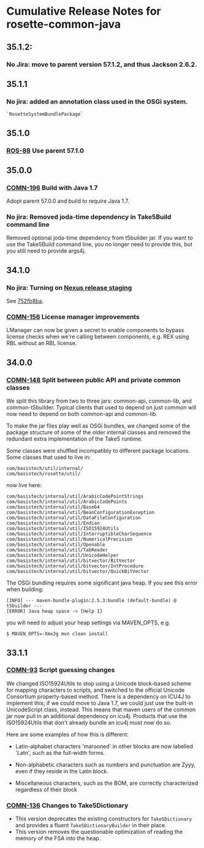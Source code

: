 # Cumulative Release Notes for rosette-common-java

## 35.1.2:

### No Jira: move to parent version 57.1.2, and thus Jackson 2.6.2.

## 35.1.1

### No jira: added an annotation class used in the OSGi system.
    `RosetteSystemBundlePackage`

## 35.1.0

### [ROS-88](http://jira.basistech.net/browse/ROS-88) Use parent 57.1.0

## 35.0.0

### [COMN-196](http://jira.basistech.net/browse/COMN-196) Build with   Java 1.7
    
Adopt parent 57.0.0 and build to require Java 1.7.    
    

### No jira: Removed joda-time dependency in Take5Build command line

Removed optional joda-time dependency from t5builder jar.  If you want
to use the Take5Build command line, you no longer need to provide
this, but you still need to provide args4j.

## 34.1.0

### No jira: Turning on [Nexus release staging](https://confluence.basistech.net/display/ENG/Nexus#Nexus-StagingRepositoryUsage)

See [752fb8ba](https://git.basistech.net/textanalytics/rosette-common-java/commit/752fb8ba3dacce4adbe4d3136c7aa481134d4d08).
    
### [COMN-156](http://jira.basistech.net/browse/COMN-156) License manager improvements

LManager can now be given a secret to enable components to bypass
license checks when we're calling between components, e.g. REX using
RBL without an RBL license.

## 34.0.0

### [COMN-148](http://jira.basistech.net/browse/COMN-148) Split between public API and private common classes

We split this library from two to three jars: common-api, common-lib,
and common-t5builder.  Typical clients that used to depend on just
common will now need to depend on both common-api and common-lib.

To make the jar files play well as OSGi bundles, we changed some of
the package structure of some of the older internal classes and
removed the redundant extra implementation of the Take5 runtime.

Some classes were shuffled incompatibly to different package
locations.  Some classes that used to live in:

    com/basistech/util/internal/
    com/basistech/rosette/util/

now live here:

    com/basistech/internal/util/ArabicCodePointStrings
    com/basistech/internal/util/ArabicCodePoints
    com/basistech/internal/util/Base64
    com/basistech/internal/util/BeanConfigurationException
    com/basistech/internal/util/DataFileConfiguration
    com/basistech/internal/util/Endian
    com/basistech/internal/util/ISO15924Utils
    com/basistech/internal/util/InterruptibleCharSequence
    com/basistech/internal/util/NumericalPrecision
    com/basistech/internal/util/Openable
    com/basistech/internal/util/TabReader
    com/basistech/internal/util/UnicodeHelper
    com/basistech/internal/util/bitvector/BitVector
    com/basistech/internal/util/bitvector/IntProcedure
    com/basistech/internal/util/bitvector/QuickBitVector

The OSGi bundling requires some significant java heap.  If you see
this error when building:

```
[INFO] --- maven-bundle-plugin:2.5.3:bundle (default-bundle) @ t5builder ---
[ERROR] Java heap space -> [Help 1]
```

you will need to adjust your heap settings via MAVEN_OPTS, e.g.

```
$ MAVEN_OPTS=-Xmx2g mvn clean install
```

## 33.1.1

### [COMN-93](http://jira.basistech.net/browse/COMN-93) Script guessing changes

We changed ISO15924Utils to stop using a Unicode block-based scheme
for mapping characters to scripts, and switched to the official
Unicode Consortium property-based method. There is a dependency on
ICU4J to implement this; if we could move to Java 1.7, we could just
use the built-in UnicodeScript class, instead.  This means that maven
users of the common jar now pull in an additional dependency on icu4j.
Products that use the ISO15924Utils that don't already bundle an icu4j
must now do so.

Here are some examples of how this is different:

* Latin-alphabet characters 'marooned' in other blocks are now
  labelled 'Latn', such as the full-width forms.

* Non-alphabetic characters such as numbers and punctuation are Zyyy,
  even if they reside in the Latin block.

* Miscellaneous characters, such as the BOM, are correctly
  characterized regardless of their block
  
### [COMN-136](http://jira.basistech.net/browse/COMN-136) Changes to Take5Dictionary
  
*  This version deprecates the existing constructors for
   `Take5Dictionary` and provides a fluent `Take5DictionaryBuilder` in
   their place. 
* This version removes the questionable optimization of reading the memory of the FSA into the heap.
